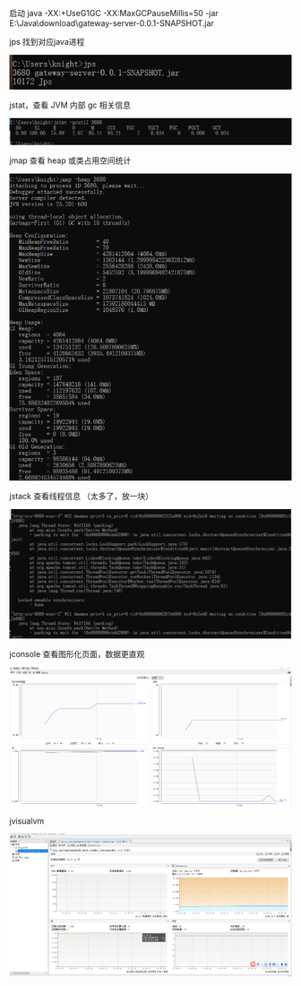 启动
java -XX:+UseG1GC -XX:MaxGCPauseMillis=50 -jar E:\Java\download\gateway-server-0.0.1-SNAPSHOT.jar

jps 找到对应java进程

![image](https://github.com/knightzhwb/JAVA-01/blob/main/Week_01/%E7%AC%AC%E4%BA%8C%E8%AF%BE/img/1.png)

jstat，查看 JVM 内部 gc 相关信息

![image](https://github.com/knightzhwb/JAVA-01/blob/main/Week_01/%E7%AC%AC%E4%BA%8C%E8%AF%BE/img/jstat.png)

jmap 查看 heap 或类占用空间统计

![image](https://github.com/knightzhwb/JAVA-01/blob/main/Week_01/%E7%AC%AC%E4%BA%8C%E8%AF%BE/img/jmap.png)

jstack 查看线程信息 （太多了，放一块）

![image](https://github.com/knightzhwb/JAVA-01/blob/main/Week_01/%E7%AC%AC%E4%BA%8C%E8%AF%BE/img/jstack.png)

jconsole 查看图形化页面，数据更直观

![image](https://github.com/knightzhwb/JAVA-01/blob/main/Week_01/%E7%AC%AC%E4%BA%8C%E8%AF%BE/img/jconsole.png)

jvisualvm

![image](https://github.com/knightzhwb/JAVA-01/blob/main/Week_01/%E7%AC%AC%E4%BA%8C%E8%AF%BE/img/visualvm.png)
